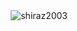 <span>
    <img align="right" src="https://komarev.com/ghpvc/?username=shiraz2003&label=Profile%20views&color=brightgreen&style=for-the-badge" alt="shiraz2003" />
  </span>
